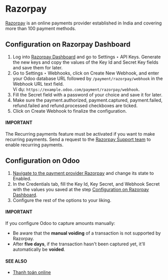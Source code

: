 # Razorpay

[Razorpay](https://razorpay.com/) is an online payments provider established in India and
covering more than 100 payment methods.

<a id="payment-providers-razorpay-configure-dashboard"></a>

## Configuration on Razorpay Dashboard

1. Log into [Razorpay Dashboard](https://dashboard.razorpay.com/) and go to
   Settings ‣ API Keys. Generate the new keys and copy the values of the
   Key Id and Secret Key fields and save them for later.
2. Go to Settings ‣ Webhooks, click on Create New Webhook,
   and enter your Odoo database URL followed by `/payment/razorpay/webhook` in
   the Webhook URL text field.
   <br/>
   Ví dụ: `https://example.odoo.com/payment/razorpay/webhook`.
   <br/>
3. Fill the Secret field with a password of your choice and save it for later.
4. Make sure the payment.authorized, payment.captured,
   payment.failed, refund.failed and refund.processed
   checkboxes are ticked.
5. Click on Create Webhook to finalize the configuration.

<a id="payment-providers-razorpay-recurring-payments"></a>

#### IMPORTANT
The Recurring payments feature must
be activated if you want to make recurring payments.
Send a request to the [Razorpay Support team](https://razorpay.com/support/#request) to
enable recurring payments.

<a id="payment-providers-razorpay-configure-odoo"></a>

## Configuration on Odoo

1. [Navigate to the payment provider Razorpay](./#payment-providers-add-new) and change its
   state to Enabled.
2. In the Credentials tab, fill the Key Id, Key Secret, and
   Webhook Secret with the values you saved at the step
   [Configuration on Razorpay Dashboard](#payment-providers-razorpay-configure-dashboard).
3. Configure the rest of the options to your liking.

#### IMPORTANT
If you configure Odoo to capture amounts manually:

- Be aware that the **manual voiding** of a transaction is not supported by Razorpay.
- After **five days**, if the transaction hasn't been captured yet, it'll automatically be
  **voided**.

#### SEE ALSO
- [Thanh toán online](./)
